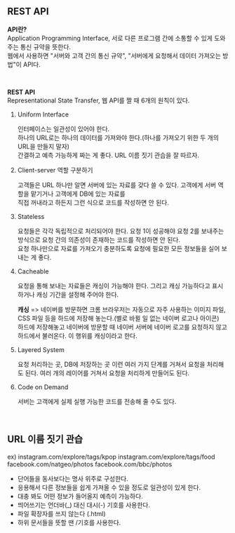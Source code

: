 ## REST API

**API란?** <br>
Application Programming Interface, 서로 다른 프로그램 간에 소통할 수 있게 도와주는 통신 규약을 뜻한다. <br>
웹에서 사용하면 "서버와 고객 간의 통신 규약", "서버에게 요청해서 데이터 가져오는 방법"이 API다.

<br>

**REST API** <br>
Representational State Transfer, 웹 API를 짤 때 6개의 원칙이 있다.

1. Uniform Interface

   인터페이스는 일관성이 있어야 한다. <br>
   하나의 URL로는 하나의 데이터를 가져와야 한다.(하나를 가져오기 위한 두 개의 URL을 만들지 말자) <br>
   간결하고 예측 가능하게 짜는 게 좋다. URL 이름 짓기 관습을 잘 따르자.

2. Client-server 역할 구분하기

   고객들은 URL 하나만 알면 서버에 있는 자료를 갖다 쓸 수 있다. 고객에게 서버 역할을 맡기거나 고객에게 DB에 있는 자료를 <br>
   직접 꺼내라고 하든지 그런 식으로 코드를 작성하면 안 된다.

3. Stateless

   요청들은 각각 독립적으로 처리되어야 한다. 요청 1이 성공해야 요청 2를 보내주는 방식으로 요청 간의 의존성이 존재하는 코드를 작성하면 안 된다. <br>
   요청 하나만으로 자료를 가져오기 충분하도록 요청에 필요한 모든 정보들을 실어 보내는 게 좋다.

4. Cacheable

   요청을 통해 보내는 자료들은 캐싱이 가능해야 한다. 그리고 캐싱 가능하다고 표시하거나 캐싱 기간을 설정해 주어야 한다. <br>

   **캐싱** => 네이버를 방문하면 크롬 브라우저는 자동으로 자주 사용하는 이미지 파일, CSS 파일 등을 하드에 저장해 놓는다.(별로 바뀔 일 없는 네이버 로고나 아이콘) <br>
   하드에 저장해놓고 네이버에 방문할 때 네이버 서버에 네이버 로고를 요청하지 않고 하드에서 불러온다. 이 행위를 캐싱이라고 한다.

5. Layered System

   요청 처리하는 곳, DB에 저장하는 곳 이런 여러 가지 단계를 거쳐서 요청을 처리해도 된다. 여러 개의 레이어를 거쳐서 요청을 처리하게 만들어도 된다.

6. Code on Demand

   서버는 고객에게 실제 실행 가능한 코드를 전송해 줄 수도 있다.

<br>

## URL 이름 짓기 관습

ex)
instagram.com/explore/tags/kpop
instagram.com/explore/tags/food
facebook.com/natgeo/photos
facebook.com/bbc/photos

- 단어들을 동사보다는 명사 위주로 구성한다.
- 응용해서 다른 정보들을 쉽게 가져올 수 있을 정도로 일관성이 있게 한다.
- 대충 봐도 어떤 정보가 들어올지 예측이 가능하다.
- 띄어쓰기는 언더바(\_) 대신 대시(-) 기호를 사용한다.
- 파일 확장자를 쓰지 않는다 (.html)
- 하위 문서들을 뜻할 땐 /기호를 사용한다.

